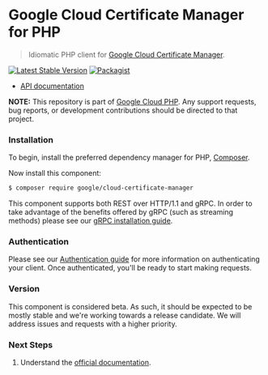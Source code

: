 # Google Cloud Certificate Manager for PHP

> Idiomatic PHP client for [Google Cloud Certificate Manager](https://cloud.google.com/certificate-manager).

[![Latest Stable Version](https://poser.pugx.org/google/cloud-certificate-manager/v/stable)](https://packagist.org/packages/google/cloud-certificate-manager) [![Packagist](https://img.shields.io/packagist/dm/google/cloud-certificate-manager.svg)](https://packagist.org/packages/google/cloud-certificate-manager)

* [API documentation](https://cloud.google.com/php/docs/reference/cloud-certificate-manager/latest)

**NOTE:** This repository is part of [Google Cloud PHP](https://github.com/googleapis/google-cloud-php). Any
support requests, bug reports, or development contributions should be directed to
that project.

### Installation

To begin, install the preferred dependency manager for PHP, [Composer](https://getcomposer.org/).

Now install this component:

```sh
$ composer require google/cloud-certificate-manager
```

This component supports both REST over HTTP/1.1 and gRPC. In order to take advantage of the benefits offered by gRPC (such as streaming methods)
please see our [gRPC installation guide](https://cloud.google.com/php/grpc).

### Authentication

Please see our [Authentication guide](https://github.com/googleapis/google-cloud-php/blob/main/AUTHENTICATION.md) for more information
on authenticating your client. Once authenticated, you'll be ready to start making requests.

### Version

This component is considered beta. As such, it should be expected to be mostly
stable and we're working towards a release candidate. We will address issues
and requests with a higher priority.

### Next Steps

1. Understand the [official documentation](https://cloud.google.com/certificate-manager/docs).
